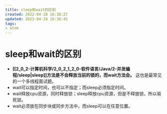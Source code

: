 ```yaml
---
title: sleep和wait的区别
created: 2022-04-28 16:38:27
updated: 2022-04-28 16:38:43
tags: 
- atom
---
```

# sleep和wait的区别

- **[[2_0_2-计算机科学/2_0_2_1_2_0-软件语言/Java/2-并发编程/sleep|sleep]]方法是不会释放当前的锁的，而wait方法会。** 这也是最常见的一个多线程面试题。
-   wait可以指定时间，也可以不指定；而sleep必须指定时间。
-   wait释放cpu资源，同时释放锁；sleep释放cpu资源，但是不释放锁，所以易死锁。
-   wait必须放在同步块或同步方法中，而sleep可以在任意位置。